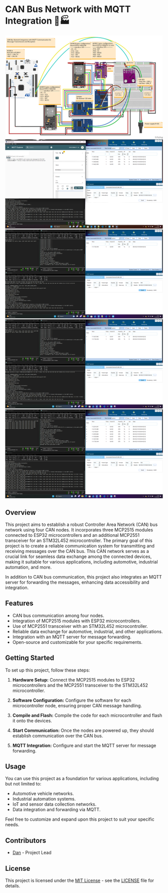 # CAN Bus Network with MQTT Integration 🚗🏭
![Schematic](schematic.png)
![CAN Bus Network](MQTT.png)
![Fig.1](fig.1.png)
![Fig.2](fig.2.png)
![Fig.3](fig.3.png)

## Overview

This project aims to establish a robust Controller Area Network (CAN) bus network using four CAN nodes. It incorporates three MCP2515 modules connected to ESP32 microcontrollers and an additional MCP2551 transceiver for an STM32L452 microcontroller. The primary goal of this project is to create a reliable communication system for transmitting and receiving messages over the CAN bus. This CAN network serves as a crucial link for seamless data exchange among the connected devices, making it suitable for various applications, including automotive, industrial automation, and more.

In addition to CAN bus communication, this project also integrates an MQTT server for forwarding the messages, enhancing data accessibility and integration.

## Features

- CAN bus communication among four nodes.
- Integration of MCP2515 modules with ESP32 microcontrollers.
- Use of MCP2551 transceiver with an STM32L452 microcontroller.
- Reliable data exchange for automotive, industrial, and other applications.
- Integration with an MQTT server for message forwarding.
- Open-source and customizable for your specific requirements.

## Getting Started

To set up this project, follow these steps:

1. **Hardware Setup:** Connect the MCP2515 modules to ESP32 microcontrollers and the MCP2551 transceiver to the STM32L452 microcontroller.

2. **Software Configuration:** Configure the software for each microcontroller node, ensuring proper CAN message handling.

3. **Compile and Flash:** Compile the code for each microcontroller and flash it onto the devices.

4. **Start Communication:** Once the nodes are powered up, they should establish communication over the CAN bus.

5. **MQTT Integration:** Configure and start the MQTT server for message forwarding.

## Usage

You can use this project as a foundation for various applications, including but not limited to:

- Automotive vehicle networks.
- Industrial automation systems.
- IoT and sensor data collection networks.
- Data integration and forwarding via MQTT.

Feel free to customize and expand upon this project to suit your specific needs.

## Contributors

- [Dan](https://github.com/aureliosss) - Project Lead


## License

This project is licensed under the [MIT License](LICENSE) - see the [LICENSE](LICENSE) file for details.
